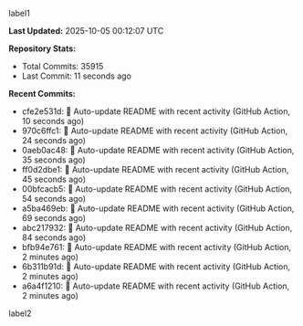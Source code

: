 
label1 
<!-- ACTIVITY_START -->
**Last Updated:** 2025-10-05 00:12:07 UTC

**Repository Stats:**
- Total Commits: 35915
- Last Commit: 11 seconds ago

**Recent Commits:**
- cfe2e531d: 🤖 Auto-update README with recent activity (GitHub Action, 10 seconds ago)
- 970c6ffc1: 🤖 Auto-update README with recent activity (GitHub Action, 24 seconds ago)
- 0aeb0ac48: 🤖 Auto-update README with recent activity (GitHub Action, 35 seconds ago)
- ff0d2dbe1: 🤖 Auto-update README with recent activity (GitHub Action, 45 seconds ago)
- 00bfcacb5: 🤖 Auto-update README with recent activity (GitHub Action, 54 seconds ago)
- a5ba469eb: 🤖 Auto-update README with recent activity (GitHub Action, 69 seconds ago)
- abc217932: 🤖 Auto-update README with recent activity (GitHub Action, 84 seconds ago)
- bfb94e761: 🤖 Auto-update README with recent activity (GitHub Action, 2 minutes ago)
- 6b311b91d: 🤖 Auto-update README with recent activity (GitHub Action, 2 minutes ago)
- a6a4f1210: 🤖 Auto-update README with recent activity (GitHub Action, 2 minutes ago)
<!-- ACTIVITY_END -->

label2
